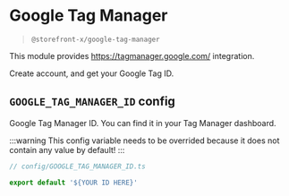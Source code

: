 # Google Tag Manager

> `@storefront-x/google-tag-manager`

This module provides https://tagmanager.google.com/ integration.

Create account, and get your Google Tag ID.

## `GOOGLE_TAG_MANAGER_ID` config

Google Tag Manager ID. You can find it in your Tag Manager dashboard.

:::warning
This config variable needs to be overrided because it does not contain any value by default!
:::

```ts
// config/GOOGLE_TAG_MANAGER_ID.ts

export default '${YOUR ID HERE}'
```
